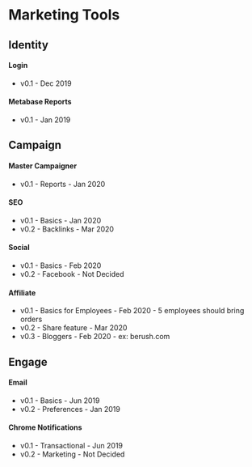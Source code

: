 # Marketing Tools

## Identity

#### Login

- v0.1 - Dec 2019

#### Metabase Reports

- v0.1 - Jan 2019

## Campaign

#### Master Campaigner 

- v0.1 - Reports  - Jan 2020

#### SEO 

- v0.1 - Basics  - Jan 2020
- v0.2 - Backlinks  - Mar 2020

#### Social 

- v0.1 - Basics - Feb 2020
- v0.2 - Facebook - Not Decided

#### Affiliate
- v0.1 - Basics for Employees - Feb 2020 - 5 employees should bring orders
- v0.2 - Share feature - Mar 2020
- v0.3 - Bloggers - Feb 2020 - ex: berush.com

## Engage

#### Email

- v0.1 - Basics - Jun 2019
- v0.2 - Preferences - Jan 2019

#### Chrome Notifications

- v0.1 - Transactional - Jun 2019
- v0.2 - Marketing - Not Decided


